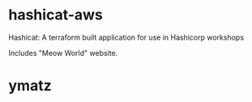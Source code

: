 # hashicat-aws
Hashicat: A terraform built application for use in Hashicorp workshops

Includes "Meow World" website.

# ymatz